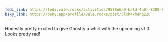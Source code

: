 ```yaml
---
fedi_link: https://fedi.vale.rocks/activities/95f8e6a9-bafd-4a0f-8288-8dde4b4f92cd
bsky_link: https://bsky.app/profile/vale.rocks/post/3lch4xmehq22u
---
```


Honestly pretty excited to give Ghostty a whirl with the upcoming v1.0. Looks pretty rad!
